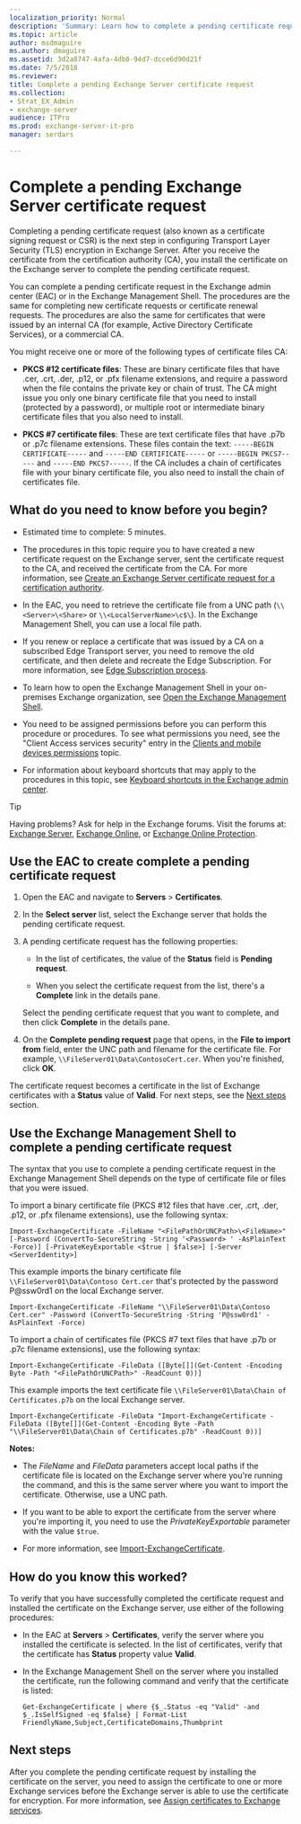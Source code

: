 ```yaml
---
localization_priority: Normal
description: 'Summary: Learn how to complete a pending certificate request in Exchange Server after you receive the certificate from the certification authority.'
ms.topic: article
author: msdmaguire
ms.author: dmaguire
ms.assetid: 3d2a8747-4afa-4db8-94d7-dcce6d90d21f
ms.date: 7/5/2018
ms.reviewer:
title: Complete a pending Exchange Server certificate request
ms.collection:
- Strat_EX_Admin
- exchange-server
audience: ITPro
ms.prod: exchange-server-it-pro
manager: serdars

---
```


# Complete a pending Exchange Server certificate request

Completing a pending certificate request (also known as a certificate signing request or CSR) is the next step in configuring Transport Layer Security (TLS) encryption in Exchange Server. After you receive the certificate from the certification authority (CA), you install the certificate on the Exchange server to complete the pending certificate request.

You can complete a pending certificate request in the Exchange admin center (EAC) or in the Exchange Management Shell. The procedures are the same for completing new certificate requests or certificate renewal requests. The procedures are also the same for certificates that were issued by an internal CA (for example, Active Directory Certificate Services), or a commercial CA.

You might receive one or more of the following types of certificate files CA:

- **PKCS #12 certificate files**: These are binary certificate files that have .cer, .crt, .der, .p12, or .pfx filename extensions, and require a password when the file contains the private key or chain of trust. The CA might issue you only one binary certificate file that you need to install (protected by a password), or multiple root or intermediate binary certificate files that you also need to install.

- **PKCS #7 certificate files**: These are text certificate files that have .p7b or .p7c filename extensions. These files contain the text: `-----BEGIN CERTIFICATE-----` and `-----END CERTIFICATE-----` or `-----BEGIN PKCS7-----` and `-----END PKCS7-----`. If the CA includes a chain of certificates file with your binary certificate file, you also need to install the chain of certificates file.

## What do you need to know before you begin?

- Estimated time to complete: 5 minutes.

- The procedures in this topic require you to have created a new certificate request on the Exchange server, sent the certificate request to the CA, and received the certificate from the CA. For more information, see [Create an Exchange Server certificate request for a certification authority](create-ca-certificate-requests.md).

- In the EAC, you need to retrieve the certificate file from a UNC path (`\\<Server>\<Share>` or `\\<LocalServerName>\c$\`). In the Exchange Management Shell, you can use a local file path.

- If you renew or replace a certificate that was issued by a CA on a subscribed Edge Transport server, you need to remove the old certificate, and then delete and recreate the Edge Subscription. For more information, see [Edge Subscription process](../edge-transport-servers/edge-subscriptions.md#edge-subscription-process).

- To learn how to open the Exchange Management Shell in your on-premises Exchange organization, see [Open the Exchange Management Shell](https://docs.microsoft.com/powershell/exchange/exchange-server/open-the-exchange-management-shell).

- You need to be assigned permissions before you can perform this procedure or procedures. To see what permissions you need, see the "Client Access services security" entry in the [Clients and mobile devices permissions](../../permissions/feature-permissions/client-and-mobile-device-permissions.md) topic.

- For information about keyboard shortcuts that may apply to the procedures in this topic, see [Keyboard shortcuts in the Exchange admin center](../../about-documentation/exchange-admin-center-keyboard-shortcuts.md).

> [!TIP]
> Having problems? Ask for help in the Exchange forums. Visit the forums at: [Exchange Server](https://go.microsoft.com/fwlink/p/?linkId=60612), [Exchange Online](https://go.microsoft.com/fwlink/p/?linkId=267542), or [Exchange Online Protection](https://go.microsoft.com/fwlink/p/?linkId=285351).

## Use the EAC to create complete a pending certificate request

1. Open the EAC and navigate to **Servers** \> **Certificates**.

2. In the **Select server** list, select the Exchange server that holds the pending certificate request.

3. A pending certificate request has the following properties:

   - In the list of certificates, the value of the **Status** field is **Pending request**.

   - When you select the certificate request from the list, there's a **Complete** link in the details pane.

   Select the pending certificate request that you want to complete, and then click **Complete** in the details pane.

4. On the **Complete pending request** page that opens, in the **File to import from** field, enter the UNC path and filename for the certificate file. For example, `\\FileServer01\Data\ContosoCert.cer`. When you're finished, click **OK**.

The certificate request becomes a certificate in the list of Exchange certificates with a **Status** value of **Valid**. For next steps, see the [Next steps](#next-steps) section.

## Use the Exchange Management Shell to complete a pending certificate request

The syntax that you use to complete a pending certificate request in the Exchange Management Shell depends on the type of certificate file or files that you were issued.

To import a binary certificate file (PKCS #12 files that have .cer, .crt, .der, .p12, or .pfx filename extensions), use the following syntax:

```
Import-ExchangeCertificate -FileName "<FilePathOrUNCPath>\<FileName>" [-Password (ConvertTo-SecureString -String '<Password> ' -AsPlainText -Force)] [-PrivateKeyExportable <$true | $false>] [-Server <ServerIdentity>]
```

This example imports the binary certificate file `\\FileServer01\Data\Contoso Cert.cer` that's protected by the password P@ssw0rd1 on the local Exchange server.

```
Import-ExchangeCertificate -FileName "\\FileServer01\Data\Contoso Cert.cer" -Password (ConvertTo-SecureString -String 'P@ssw0rd1' -AsPlainText -Force)
```

To import a chain of certificates file (PKCS #7 text files that have .p7b or .p7c filename extensions), use the following syntax:

```
Import-ExchangeCertificate -FileData ([Byte[]](Get-Content -Encoding Byte -Path "<FilePathOrUNCPath>" -ReadCount 0))]
```

This example imports the text certificate file `\\FileServer01\Data\Chain of Certificates.p7b` on the local Exchange server.

```
Import-ExchangeCertificate -FileData "Import-ExchangeCertificate -FileData ([Byte[]](Get-Content -Encoding Byte -Path "\\FileServer01\Data\Chain of Certificates.p7b" -ReadCount 0))]
```

 **Notes:**

- The _FileName_ and _FileData_ parameters accept local paths if the certificate file is located on the Exchange server where you're running the command, and this is the same server where you want to import the certificate. Otherwise, use a UNC path.

- If you want to be able to export the certificate from the server where you're importing it, you need to use the _PrivateKeyExportable_ parameter with the value `$true`.

- For more information, see [Import-ExchangeCertificate](https://technet.microsoft.com/library/c1a98e97-e58a-49c8-a44d-948b2fc07876.aspx).

## How do you know this worked?

To verify that you have successfully completed the certificate request and installed the certificate on the Exchange server, use either of the following procedures:

- In the EAC at **Servers** \> **Certificates**, verify the server where you installed the certificate is selected. In the list of certificates, verify that the certificate has **Status** property value **Valid**.

- In the Exchange Management Shell on the server where you installed the certificate, run the following command and verify that the certificate is listed:

  ```
  Get-ExchangeCertificate | where {$_.Status -eq "Valid" -and $_.IsSelfSigned -eq $false} | Format-List FriendlyName,Subject,CertificateDomains,Thumbprint
  ```

## Next steps

After you complete the pending certificate request by installing the certificate on the server, you need to assign the certificate to one or more Exchange services before the Exchange server is able to use the certificate for encryption. For more information, see [Assign certificates to Exchange services](assign-certificates-to-services.md).
